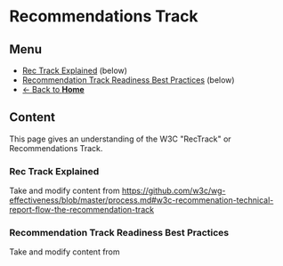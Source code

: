# Recommendations Track
## Menu
* [Rec Track Explained](#) (below)
* [Recommendation Track Readiness Best Practices](#) (below)
* [<- Back to **Home**](home.md#)

## Content
This page gives an understanding of the W3C "RecTrack" or Recommendations Track.

### Rec Track Explained
Take and modify content from <https://github.com/w3c/wg-effectiveness/blob/master/process.md#w3c-recommenation-technical-report-flow-the-recommendation-track>

### Recommendation Track Readiness Best Practices
Take and modify content from <XXXXXXX>



